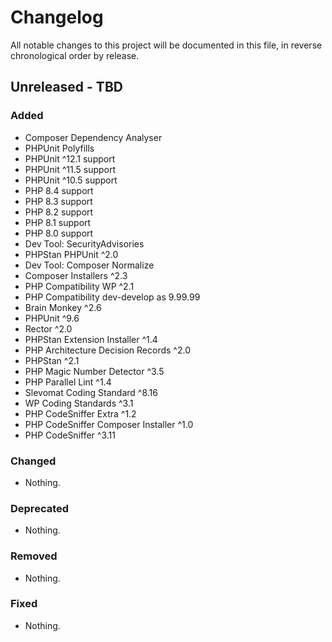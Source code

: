 # Changelog

All notable changes to this project will be documented in this file,
in reverse chronological order by release.

## Unreleased - TBD

### Added

- Composer Dependency Analyser
- PHPUnit Polyfills
- PHPUnit ^12.1 support
- PHPUnit ^11.5 support
- PHPUnit ^10.5 support
- PHP 8.4 support
- PHP 8.3 support
- PHP 8.2 support
- PHP 8.1 support
- PHP 8.0 support
- Dev Tool: SecurityAdvisories
- PHPStan PHPUnit ^2.0
- Dev Tool: Composer Normalize
- Composer Installers ^2.3
- PHP Compatibility WP ^2.1
- PHP Compatibility dev-develop as 9.99.99
- Brain Monkey ^2.6
- PHPUnit ^9.6
- Rector ^2.0
- PHPStan Extension Installer ^1.4
- PHP Architecture Decision Records ^2.0
- PHPStan ^2.1
- PHP Magic Number Detector ^3.5
- PHP Parallel Lint ^1.4
- Slevomat Coding Standard ^8.16
- WP Coding Standards ^3.1
- PHP CodeSniffer Extra ^1.2
- PHP CodeSniffer Composer Installer ^1.0
- PHP CodeSniffer ^3.11

### Changed

- Nothing.

### Deprecated

- Nothing.

### Removed

- Nothing.

### Fixed

- Nothing.
